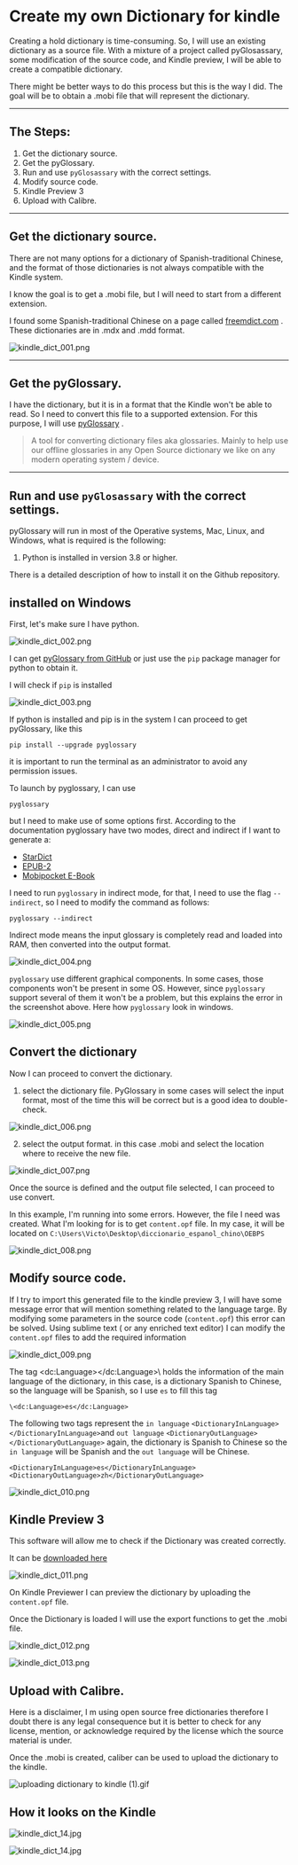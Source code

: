# Create my own Dictionary for kindle

Creating a hold dictionary is time-consuming. So, I will use an existing dictionary as a source file. With a mixture of a project called pyGlosassary, some modification of the source code, and Kindle preview, I will be able to create a compatible dictionary.

There might be better ways to do this process but this is the way I did. The goal will be to obtain a .mobi file that will represent the dictionary.

---

## The Steps:

1. Get the dictionary source.
2. Get the pyGlossary.
3. Run and use `pyGlosassary` with the correct settings.
4. Modify source code.
5. Kindle Preview 3
6. Upload with Calibre.

---

## Get the dictionary source.

There are not many options for a dictionary of Spanish-traditional Chinese, and the format of those dictionaries is not always compatible with the Kindle system.

I know the goal is to get a .mobi file, but I will need to start from a different extension.

I found some Spanish-traditional Chinese on a page called [freemdict.com](https://downloads.freemdict.com/Recommend/%E8%A5%BF%E7%8F%AD%E7%89%99%E8%AF%AD/#%E5%85%B6%E4%BB%96%E8%AF%AD%E7%A7%8D-%E2%97%86%E7%AE%80%E6%98%8E%E8%A5%BF%E6%B1%89%E6%B1%89%E8%A5%BF%E8%AF%8D%E5%85%B8%E3%80%90philostone%E5%88%B6%E4%BD%9C%E3%80%91%E3%80%90%E7%89%88%E6%9C%AC%E6%97%A5%E6%9C%9F20100720%E3%80%91mdx) . These dictionaries are in .mdx and .mdd format.

![kindle_dict_001.png](images/kindle_dict_001.png)

---

## Get the pyGlossary.

I have the dictionary, but it is in a format that the Kindle won't be able to read. So I need to convert this file to a supported extension. For this purpose, I will use [pyGlossary](https://github.com/ilius/pyglossary) .

> A tool for converting dictionary files aka glossaries. Mainly to help use our offline glossaries in any Open Source dictionary we like on any modern operating system / device.

---

## Run and use `pyGlosassary` with the correct settings.

pyGlossary will run in most of the Operative systems, Mac, Linux, and Windows, what is required is the following:

1. Python is installed in version 3.8 or higher.

There is a detailed description of how to install it on the Github repository.

## installed on Windows

First, let's make sure I have python.

![kindle_dict_002.png](images/kindle_dict_002.png)

I can get [pyGlossary from GitHub](https://github.com/ilius/pyglossary) or just use the `pip` package manager for python to obtain it.

I will check if `pip` is installed

![kindle_dict_003.png](images/kindle_dict_003.png)

If python is installed and pip is in the system I can proceed to get pyGlossary, like this

`pip install --upgrade pyglossary`

it is important to run the terminal as an administrator to avoid any permission issues.

To launch by pyglossary, I can use
```` commandline
pyglossary
````


but I need to make use of some options first. According to the documentation pyglossary have two modes, direct and indirect if I want to generate a:

- [StarDict](https://github.com/ilius/pyglossary/blob/master/doc/p/stardict.md)
- [EPUB-2](https://github.com/ilius/pyglossary/blob/master/doc/p/epub2.md)
- [Mobipocket E-Book](https://github.com/ilius/pyglossary/blob/master/doc/p/mobi.md)

I need to run `pyglossary` in  indirect mode, for that, I need to use the flag `--indirect`, so I need to modify the command as follows:

``` commandline
pyglossary --indirect
```

<aside> Indirect mode means the input glossary is completely read and loaded into RAM, then converted into the output format.
</aside>

![kindle_dict_004.png](images/kindle_dict_004.png)

`pyglossary` use different graphical components. In some cases, those components won't be present in some OS. However, since `pyglossary` support several of them it won't be a problem, but this explains the error in the screenshot above.
Here how `pyglossary` look in windows.

![kindle_dict_005.png](images/kindle_dict_005.png)

## Convert the dictionary

Now I can proceed to convert the dictionary.

1. select the dictionary file. PyGlossary in some cases will select the input format, most of the time this will be correct but is a good idea to double-check.

![kindle_dict_006.png](images/kindle_dict_006.png)

2. select the output format. in this case .mobi and select the location where to receive the new file.

![kindle_dict_007.png](images/kindle_dict_007.png)

Once the source is defined and the output file selected, I can proceed to use convert.

In this example, I'm running into some errors. However, the file I need was created.
What I'm looking for is to get `content.opf` file. In my case, it will be located on `C:\Users\Victo\Desktop\diccionario_espanol_chino\OEBPS`

![kindle_dict_008.png](images/kindle_dict_008.png)

## Modify source code.

If I try to import this generated file to the kindle preview 3, I will have some message error that will mention something related to the language targe.
By modifying some parameters in the source code (`content.opf`) this error can be solved.
Using sublime text ( or any enriched text editor) I can modify the `content.opf` files to add the required information

![kindle_dict_009.png](images/kindle_dict_009.png)

The tag \<dc:Language></dc:Language>\ holds the information of the main language of the dictionary, in this case, is a dictionary Spanish to Chinese, so the language will be Spanish, so I use `es` to fill this tag

`\<dc:Language>es</dc:Language>`

The following two tags represent the `in language`  `<DictionaryInLanguage></DictionaryInLanguage>`and `out language`  `<DictionaryOutLanguage></DictionaryOutLanguage>` again, the dictionary is Spanish to Chinese so the `in language` will be Spanish and the `out language` will be Chinese.

`<DictionaryInLanguage>es</DictionaryInLanguage>
<DictionaryOutLanguage>zh</DictionaryOutLanguage>`

![kindle_dict_010.png](images/kindle_dict_010.png)

## Kindle Preview 3

This software will allow me to check if the Dictionary was created correctly.

It can be [downloaded  here](https://www.amazon.com/gp/feature.html?docId=1003018611)

![kindle_dict_011.png](images/kindle_dict_011.png)

On Kindle Previewer I can preview the dictionary by uploading the `content.opf` file.

Once the Dictionary is loaded I will use the export functions to get the .mobi file.

![kindle_dict_012.png](images/kindle_dict_012.png)

![kindle_dict_013.png](images/kindle_dict_013.png)

## Upload with Calibre.

Here is a disclaimer, I m using open source free dictionaries therefore I doubt there is any legal consequence but it is better to check for any license, mention, or acknowledge required by the license which the source material is under.

Once the .mobi is created, caliber can be used to upload the dictionary to the kindle.

![uploading dictionary to kindle (1).gif](images/Uploading_dictionary_to_kindle.gif)

## How it looks on the Kindle

![kindle_dict_14.jpg](images/dictionary_kindle.gif)

![kindle_dict_14.jpg](images/kindle_dict_14.jpg)
